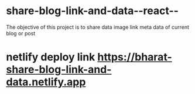 # share-blog-link-and-data--react--
The objective of this project is to share data image link meta data of current blog or post

# netlify deploy link    <a href ="https://bharat-share-blog-link-and-data.netlify.app">https://bharat-share-blog-link-and-data.netlify.app</a>
